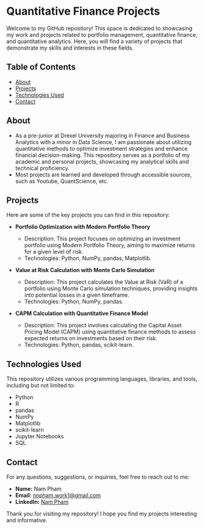 # Quantitative Finance Projects

Welcome to my GitHub repository! This space is dedicated to showcasing my work and projects related to portfolio management, quantitative finance, and quantitative analytics. Here, you will find a variety of projects that demonstrate my skills and interests in these fields.

## Table of Contents

- [About](#about)
- [Projects](#projects)
- [Technologies Used](#technologies-used)
- [Contact](#contact)

## About

- As a pre-junior at Drexel University majoring in Finance and Business Analytics with a minor in Data Science, I am passionate about utilizing quantitative methods to optimize investment strategies and enhance financial decision-making. This repository serves as a portfolio of my academic and personal projects, showcasing my analytical skills and technical proficiency.
- Most projects are learned and developed through accessible sources, such as Youtube, QuantScience, etc. 

## Projects

Here are some of the key projects you can find in this repository:

- **Portfolio Optimization with Modern Portfolio Theory**
  - Description: This project focuses on optimizing an investment portfolio using Modern Portfolio Theory, aiming to maximize returns for a given level of risk.
  - Technologies: Python, NumPy, pandas, Matplotlib.

- **Value at Risk Calculation with Monte Carlo Simulation**
  - Description: This project calculates the Value at Risk (VaR) of a portfolio using Monte Carlo simulation techniques, providing insights into potential losses in a given timeframe.
  - Technologies: Python, NumPy, pandas.

- **CAPM Calculation with Quantitative Finance Model**
  - Description: This project involves calculating the Capital Asset Pricing Model (CAPM) using quantitative finance methods to assess expected returns on investments based on their risk.
  - Technologies: Python, pandas, scikit-learn.

## Technologies Used

This repository utilizes various programming languages, libraries, and tools, including but not limited to:

- Python
- R
- pandas
- NumPy
- Matplotlib
- scikit-learn
- Jupyter Notebooks
- SQL

## Contact

For any questions, suggestions, or inquiries, feel free to reach out to me:

- **Name:** Nam Pham
- **Email:** nnpham.work1@gmail.com 
- **LinkedIn:** [Nam Pham](https://www.linkedin.com/in/namngocpham/)

Thank you for visiting my repository! I hope you find my projects interesting and informative.


